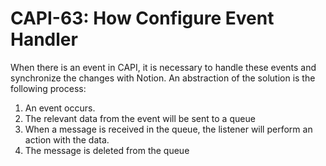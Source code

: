 # CAPI-63: How Configure Event Handler 


When there is an event in CAPI, it is necessary to handle these events and synchronize the changes with Notion. An abstraction of the solution is the following process:
1. An event occurs.
2. The relevant data from the event will be sent to a queue
3. When a message is received in the queue, the listener will perform an action with the data. 
4. The message is deleted from the queue

